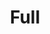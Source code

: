 ---
title: "Full"
url: /ciudad-autonoma-de-buenos-aires/full-avenida-diaz-velez/
shop: comodidad
---